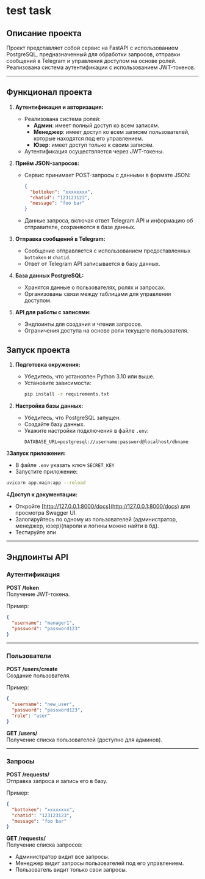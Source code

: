 
# test task

## Описание проекта

Проект представляет собой сервис на FastAPI с использованием PostgreSQL, предназначенный для обработки запросов, отправки сообщений в Telegram и управления доступом на основе ролей. Реализована система аутентификации с использованием JWT-токенов.

---

## Функционал проекта

1. **Аутентификация и авторизация:**
   - Реализована система ролей:
     - **Админ**: имеет полный доступ ко всем записям.
     - **Менеджер**: имеет доступ ко всем записям пользователей, которые находятся под его управлением.
     - **Юзер**: имеет доступ только к своим записям.
   - Аутентификация осуществляется через JWT-токены.

2. **Приём JSON-запросов:**
   - Сервис принимает POST-запросы с данными в формате JSON:
     ```json
     {
       "bottoken": "xxxxxxxx",
       "chatid": "123123123",
       "message": "foo bar"
     }
     ```
   - Данные запроса, включая ответ Telegram API и информацию об отправителе, сохраняются в базе данных.

3. **Отправка сообщений в Telegram:**
   - Сообщение отправляется с использованием предоставленных `bottoken` и `chatid`.
   - Ответ от Telegram API записывается в базу данных.

4. **База данных PostgreSQL:**
   - Хранятся данные о пользователях, ролях и запросах.
   - Организованы связи между таблицами для управления доступом.

5. **API для работы с записями:**
   - Эндпоинты для создания и чтения запросов.
   - Ограничения доступа на основе роли текущего пользователя.

    
## Запуск проекта

1. **Подготовка окружения:**
   - Убедитесь, что установлен Python 3.10 или выше.
   - Установите зависимости:
     ```bash
     pip install -r requirements.txt
     ```

2. **Настройка базы данных:**
   - Убедитесь, что PostgreSQL запущен.
   - Создайте базу данных.
   - Укажите настройки подключения в файле `.env`:
     ```
     DATABASE_URL=postgresql://username:password@localhost/dbname
     ```


3**Запуск приложения:**
   - В файле `.env` указать ключ `SECRET_KEY`
   - Запустите приложение:
   ```bash
   uvicorn app.main:app --reload
   ```

4**Доступ к документации:**
   - Откройте [http://127.0.0.1:8000/docs](http://127.0.0.1:8000/docs) для просмотра Swagger UI.
   - Залогируйтесь по одному из пользователей (администратор, менеджер, юзер)(пароли и логины можно найти в бд).
   - Тестируйте апи


---

## Эндпоинты API

### Аутентификация

**POST /token**  
Получение JWT-токена.

Пример:
```json
{
  "username": "manager1",
  "password": "password123"
}
```

---

### Пользователи

**POST /users/create**  
Создание пользователя.

Пример:
```json
{
  "username": "new_user",
  "password": "password123",
  "role": "user"
}
```

**GET /users/**  
Получение списка пользователей (доступно для админов).

---

### Запросы

**POST /requests/**  
Отправка запроса и запись его в базу.

Пример:
```json
{
  "bottoken": "xxxxxxxx",
  "chatid": "123123123",
  "message": "foo bar"
}
```

**GET /requests/**  
Получение списка запросов:
- Администратор видит все запросы.
- Менеджер видит запросы пользователей под его управлением.
- Пользователь видит только свои запросы.



